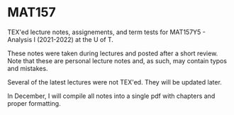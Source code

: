 # MAT157
TEX'ed lecture notes, assignements, and term tests for MAT157Y5 - Analysis I (2021-2022) at the U of T. 

These notes were taken during lectures and posted after a short review. 
Note that these are personal lecture notes and, as such, may contain typos and mistakes.

Several of the latest lectures were not TEX'ed. They will be updated later.

In December, I will compile all notes into a single pdf with chapters and proper formatting.
